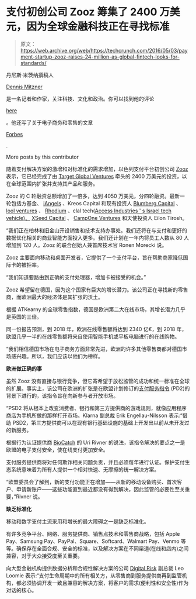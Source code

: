 # 支付初创公司 Zooz 筹集了 2400 万美元，因为全球金融科技正在寻找标准 

> 原文：<https://web.archive.org/web/https://techcrunch.com/2016/05/03/payment-startup-zooz-raises-24-million-as-global-fintech-looks-for-standards/>

丹尼斯·米茨纳撰稿人

[Dennis Mitzner](https://web.archive.org/web/20230217195221/https://www.dennismitzner.com/)

是一名记者和作家，关注科技、文化和政治。你可以找到他的评论

[here](https://web.archive.org/web/20230217195221/https://mitznersblitz.com/)

。他还写了关于电子商务和零售的文章

[Forbes](https://web.archive.org/web/20230217195221/https://www.forbes.com/sites/dennismitzner/?sh=7d1ab33c1dda)

.

More posts by this contributor

随着支付解决方案的激增和对标准化的需求增加，以色列支付平台初创公司 [Zooz](https://web.archive.org/web/20230217195221/http://www.zooz.com/) 表示，它已经完成了由 [Target Global Ventures](https://web.archive.org/web/20230217195221/http://www.targetglobal.vc/) 牵头的 2400 万美元的投资，以在全球范围内扩张并支持其产品和服务。

Zooz 的 C 轮融资总额增加了一倍多，达到 4050 万美元，分四轮融资。最新一轮包括方基金、 [iAngels](https://web.archive.org/web/20230217195221/https://www.iangels.co/) 、Kreos Capital 和现有投资人 [Blumberg Capital](https://web.archive.org/web/20230217195221/http://blumbergcapital.com/) 、 [lool ventures](https://web.archive.org/web/20230217195221/http://lool.vc/) 、 [Rhodium](https://web.archive.org/web/20230217195221/http://rhodium.co.il/) 、clal tech([Access Industries ' s Israel tech vehicle)、](https://web.archive.org/web/20230217195221/http://www.accessindustries.com/) [XSeed Capital](https://web.archive.org/web/20230217195221/http://xseedcap.com/) 、 [CampOne Ventures](https://web.archive.org/web/20230217195221/http://www.camponeventures.com/) 和天使投资人 Eilon Tirosh。

“我们正在柏林和旧金山开设销售和技术支持办事处。我们还将在与支付和更好的数据优化相关的商业智能方面投入更多。我们还计划在一年内将员工人数从 80 人增加到 120 人。Zooz 的联合创始人兼首席技术官 Ronen Morecki 说。

Zooz 主要面向移动和桌面开发者，它提供了一个支付平台，旨在帮助商家降低国际卡的被拒率。

“我们知道要路由到正确的支付处理器，增加卡被接受的机会。”

Zooz 希望留在德国，因为这个国家有巨大的增长潜力。该公司正在寻找新的零售商，而欧洲最大的经济体是其扩张的沃土。

根据 ATKearny 的全球零售指数，德国是欧洲第二大在线市场，其增长潜力几乎是英国的三倍。

同一份报告预测，到 2018 年，欧洲在线零售额将达到 2340 亿€，到 2018 年，欧盟几乎一半的在线零售额将来自使用智能手机或平板电脑进行的在线购物。

“我们相信德国市场在电子商务方面非常先进，欧洲的许多其他零售商都对德国市场感兴趣。所以，我们应该以他们为榜样。

**欧洲做正确的事**

虽然 Zooz 没有直接与银行竞争，但它寄希望于放松监管的成功和统一标准在全球的扩展。事实上，该公司在欧洲的扩张是在欧盟计划修订的[支付服务指令](https://web.archive.org/web/20230217195221/http://ec.europa.eu/finance/payments/framework/index_en.htm) (PD2)的背景下进行的，该指令旨在向新参与者开放市场。

“PSD2 将从根本上改变消费者、银行和第三方提供商的游戏规则，就像应用程序商店为手机所做的那样打开市场。Klarna 副总裁 Erik Engellau-Nilsson 表示:“借助 PSD2，第三方提供商可以在现有银行基础设施的基础上开发出以前从未开发过的新服务。

根据行为认证提供商 [BioCatch](https://web.archive.org/web/20230217195221/http://www.biocatch.com/) 的 Uri Rivner 的说法，该指令解决的要点之一是欧盟的电子支付安全，使在线支付更加安全。

支付服务提供商将对任何欺诈相关问题负责，并且必须每年进行认证。保护支付生态系统意味着为所有人提供一个相对快速、无摩擦的统一解决方案。

“欧盟委员会了解到，新的支付功能正在增加——从新的移动设备购买、首次客户、申请新账户——这些功能直到最近都没有得到解决，因此监管的必要性至关重要，”Rivner 说。

**缺乏标准化**

移动和数字支付主流采用和增长的最大障碍之一是缺乏标准化。

有许多竞争平台、网络、服务提供商、销售点技术和零售商战略，包括 Apple Pay、Samsung Pay、PayPal、Square、Softcard、Walmart Pay、Venmo 等等。确保存在全面合规、安全的标准，以及解决方案在不同渠道(在线和店内)之间兼容，对于大众接受度至关重要。

向大型金融机构提供数据分析和合规性解决方案的公司 [Digital Risk](https://web.archive.org/web/20230217195221/http://www.digitalrisk.com/) 副总裁 Leo Loomie 表示:“支付生命周期中的所有相关方，从零售商到服务提供商再到监管机构，都必须协调开发一致且兼容的解决方案，将客户的需求(便利性和安全性)作为对话的核心。